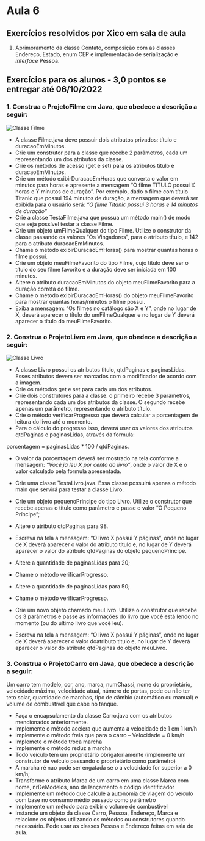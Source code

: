 # Aula 6

## Exercícios resolvidos por Xico em sala de aula
1. Aprimoramento da classe Contato, composição com as classes Endereço, Estado, enum CEP e implementação de serialização e *interface* Pessoa.

## Exercícios para os alunos - 3,0 pontos se entregar até 06/10/2022

### 1. Construa o ProjetoFilme em Java, que obedece a descrição a seguir:
![Classe Filme](classeFilme.jpg)

- A classe Filme.java deve possuir dois atributos privados: título e duracaoEmMinutos.
- Crie um construtor para a classe que recebe 2 parâmetros, cada um representando um dos atributos da classe.
- Crie os métodos de acesso (get e set) para os atributos titulo e duracaoEmMinutos.
- Crie um método exibirDuracaoEmHoras que converta o valor em minutos para horas e apresente a mensagem “O filme TITULO possui X horas e Y minutos de duração”. Por exemplo, dado o filme com título Titanic que possui 194 minutos de duração, a mensagem que deverá ser exibida para o usuário será:
*“O filme Titanic possui 3 horas e 14 minutos de duração”*
- Crie a classe TestaFilme.java que possua um método main() de modo que seja possível testar a classe Filme.
- Crie um objeto umFilmeQualquer do tipo Filme. Utilize o construtor da classe passando os valores “Os Vingadores”, para o atributo título, e 142 para o atributo duracaoEmMinutos.
- Chame o método exibirDuracaoEmHoras() para mostrar quantas horas o filme possui.
- Crie um objeto meuFilmeFavorito do tipo Filme, cujo título deve ser o título do seu filme favorito e a duração deve ser iniciada em 100 minutos.
- Altere o atributo duracaoEmMinutos do objeto meuFilmeFavorito para a duração correta do filme.
- Chame o método exibirDuracaoEmHoras() do objeto meuFilmeFavorito para mostrar quantas horas/minutos o filme possui.
- Exiba a mensagem: “Os filmes no catálogo são X e Y”, onde no lugar de X, deverá aparecer o título do umFilmeQualquer e no lugar de Y deverá aparecer o título do meuFilmeFavorito.

### 2. Construa o ProjetoLivro em Java, que obedece a descrição a seguir:
![Classe Livro](classeLivro.jpg)

- A classe Livro possui os atributos titulo, qtdPaginas e paginasLidas. Esses atributos devem ser marcados com o modificador de acordo com a imagem.
- Crie os métodos get e set para cada um dos atributos.
- Crie dois construtores para a classe: o primeiro recebe 3 parâmetros, representando cada um dos atributos da classe. O segundo recebe apenas um parâmetro, representando o atributo título.
- Crie o método verificarProgresso que deverá calcular a porcentagem de leitura do livro até o momento.
- Para o cálculo do progresso isso, deverá usar os valores dos atributos qtdPaginas e paginasLidas, através da formula:

porcentagem = paginasLidas * 100 / qtdPaginas. 

- O valor da porcentagem deverá ser mostrado na tela conforme a mensagem: *“Você já leu X por cento do livro”*, onde o valor de X é o valor calculado pela fórmula apresentada.

- Crie uma classe TestaLivro.java. Essa classe possuirá apenas o método main que servirá para testar a classe Livro.

- Crie um objeto pequenoPrincipe do tipo Livro. Utilize o construtor que recebe apenas o título como parâmetro e passe o valor “O Pequeno Príncipe”;
- Altere o atributo qtdPaginas para 98.
- Escreva na tela a mensagem: “O livro X possui Y páginas”, onde no lugar de X deverá aparecer o valor do atributo titulo e, no lugar de Y deverá aparecer o valor do atributo qtdPaginas do objeto pequenoPrincipe.
- Altere a quantidade de paginasLidas para 20;
- Chame o método verificarProgresso.
- Altere a quantidade de paginasLidas para 50;
- Chame o método verificarProgresso.
- Crie um novo objeto chamado meuLivro. Utilize o construtor que recebe os 3 parâmetros e passe as informações do livro que você está lendo no momento (ou do último livro que você leu).
- Escreva na tela a mensagem: “O livro X possui Y páginas”, onde no lugar de X deverá aparecer o valor doatributo titulo e, no lugar de Y deverá aparecer o valor do atributo qtdPaginas do objeto meuLivro.

### 3. Construa o ProjetoCarro em Java, que obedece a descrição a seguir:
Um carro tem modelo, cor, ano, marca, numChassi, nome do proprietário, velocidade máxima, velocidade atual, número de portas, pode ou não ter teto solar, quantidade de marchas, tipo de câmbio (automático ou manual) e volume de combustível que cabe no tanque.

- Faça o encapsulamento da classe Carro.java com os atributos mencionados anteriormente.
- Implemente o método acelera que aumenta a velocidade de 1 em 1 km/h
- Implemente o método freia que para o carro – Velocidade = 0 km/h
- Implemete o método troca marcha
- Implemente o método reduz a marcha
- Todo veículo tem um proprietário obrigatoriamente (implemente um construtor de veículo passando o proprietário como parâmetro)
- A marcha ré nao pode ser engatada se o a velocidade for superior a 0 km/h;
- Transforme o atributo Marca de um carro em uma classe Marca com nome, nrDeModelos, ano de lançamento e código identificador
- Implemente um método que calcule a autonomia de viagem do veículo com base no consumo médio passado como parâmetro
- Implemente um método para exibir o volume de combustível 
- Instancie um objeto da classe Carro, Pessoa, Endereço, Marca e relacione os objetos utilizando os métodos ou construtores quando necessário. Pode usar as classes Pessoa e Endereço feitas em sala de aula.
